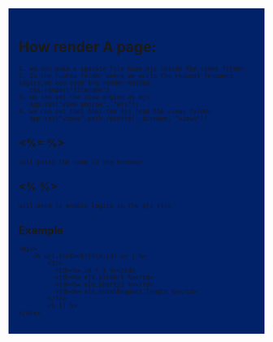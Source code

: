 <div style= "background-color:#012169; padding: 20px 20px">

# How render A page:
    1. we can make a sperate file home.ejs inside the views folder.
    2. In the routes folder where we write the request responce logics,we can used the render method.
       res.render("filename")
    3. we can set the view engine as ejs.
       app.set("view engine", "ejs");
    4. we can set that that the ejs read the views folder
       app.set("views",path.resolve(__dirname, "views"))

## <%=   %>  
    will print the code in the browser

## <%   %>  
    will used to enable logics in the ejs file

## Example
```
<div>
    <% url.forEach((ele,id) => { %>
        <tr>
          <td><%= id + 1 %></td>
          <td><%= ele.siteUrl %></td>
          <td><%= ele.shortId %></td>
          <td><%= ele.totalRequest.length %></td>
        </tr>
        <% }) %>
</div>
```



</div>
